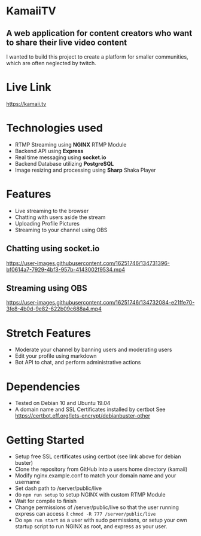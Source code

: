# KamaiiTV
## A web application for content creators who want to share their live video content
I wanted to build this project to create a platform for smaller communities, which are often neglected by twitch.
# Live Link
https://kamaii.tv
# Technologies used
* RTMP Streaming using <b>NGINX</b> RTMP Module
* Backend API using <b>Express</b>
* Real time messaging using <b>socket.io</b>
* Backend Database utilizing <b>PostgreSQL</b>
* Image resizing and processing using <b>Sharp</b>
Shaka Player
# Features
* Live streaming to the browser
* Chatting with users aside the stream
* Uploading Profile Pictures
* Streaming to your channel using OBS

## Chatting using socket.io
https://user-images.githubusercontent.com/16251746/134731396-bf0614a7-7929-4bf3-957b-4143002f9534.mp4

## Streaming using OBS
https://user-images.githubusercontent.com/16251746/134732084-e21ffe70-3fe8-4b0d-9e82-622b09c688a4.mp4

# Stretch Features
* Moderate your channel by banning users and moderating users
* Edit your profile using markdown
* Bot API to chat, and perform administrative actions
# Dependencies
* Tested on Debian 10 and Ubuntu  19.04
* A domain name and SSL Certificates installed by certbot
See https://certbot.eff.org/lets-encrypt/debianbuster-other
# Getting Started
* Setup free SSL certificates using certbot (see link above for debian buster)
* Clone the repository from GitHub into a users home directory (kamaii)
* Modify nginx.example.conf to match your domain name and your username
* Set dash path to /server/public/live
* do `npm run setup` to setup NGINX with custom RTMP Module
* Wait for compile to finish
* Change permissions of /server/public/live so that the user running express can access it
`chmod -R 777 /server/public/live`
* Do `npm run start` as a user with sudo permissions, or setup your own startup script to run NGINX as root, and express as your user.
